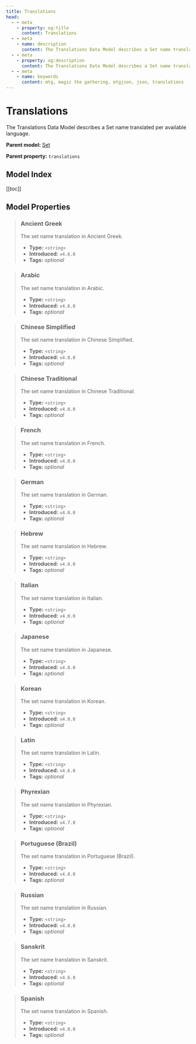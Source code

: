 ```yaml
---
title: Translations
head:
  - - meta
    - property: og:title
      content: Translations
  - - meta
    - name: description
      content: The Translations Data Model describes a Set name translated per available language.
  - - meta
    - property: og:description
      content: The Translations Data Model describes a Set name translated per available language.
  - - meta
    - name: keywords
      content: mtg, magic the gathering, mtgjson, json, translations
---
```


# Translations

The Translations Data Model describes a Set name translated per available language.

**Parent model:** [Set](/data-models/set/)  

**Parent property:** `translations`

## Model Index

<PropertyToggler/>

[[toc]]

## Model Properties

> ### Ancient Greek
>
> The set name translation in Ancient Greek.
>
> - **Type:** `<string>`
> - **Introduced:** `v4.6.0`
> - **Tags:** <i class="optional">optional</i>

> ### Arabic
>
> The set name translation in Arabic.
>
> - **Type:** `<string>`
> - **Introduced:** `v4.6.0`
> - **Tags:** <i class="optional">optional</i>

> ### Chinese Simplified
>
> The set name translation in Chinese Simplified.
>
> - **Type:** `<string>`
> - **Introduced:** `v4.0.0`
> - **Tags:** <i class="optional">optional</i>

> ### Chinese Traditional
>
> The set name translation in Chinese Traditional.
>
> - **Type:** `<string>`
> - **Introduced:** `v4.0.0`
> - **Tags:** <i class="optional">optional</i>

> ### French
>
> The set name translation in French.
>
> - **Type:** `<string>`
> - **Introduced:** `v4.0.0`
> - **Tags:** <i class="optional">optional</i>

> ### German
>
> The set name translation in German.
>
> - **Type:** `<string>`
> - **Introduced:** `v4.0.0`
> - **Tags:** <i class="optional">optional</i>

> ### Hebrew
>
> The set name translation in Hebrew.
>
> - **Type:** `<string>`
> - **Introduced:** `v4.6.0`
> - **Tags:** <i class="optional">optional</i>

> ### Italian
>
> The set name translation in Italian.
>
> - **Type:** `<string>`
> - **Introduced:** `v4.0.0`
> - **Tags:** <i class="optional">optional</i>

> ### Japanese
>
> The set name translation in Japanese.
>
> - **Type:** `<string>`
> - **Introduced:** `v4.0.0`
> - **Tags:** <i class="optional">optional</i>

> ### Korean
>
> The set name translation in Korean.
>
> - **Type:** `<string>`
> - **Introduced:** `v4.0.0`
> - **Tags:** <i class="optional">optional</i>

> ### Latin
>
> The set name translation in Latin.
>
> - **Type:** `<string>`
> - **Introduced:** `v4.6.0`
> - **Tags:** <i class="optional">optional</i>

> ### Phyrexian
>
> The set name translation in Phyrexian.
>
> - **Type:** `<string>`
> - **Introduced:** `v4.7.0`
> - **Tags:** <i class="optional">optional</i>

> ### Portuguese (Brazil)
>
> The set name translation in Portuguese (Brazil).
>
> - **Type:** `<string>`
> - **Introduced:** `v4.0.0`
> - **Tags:** <i class="optional">optional</i>

> ### Russian
>
> The set name translation in Russian.
>
> - **Type:** `<string>`
> - **Introduced:** `v4.0.0`
> - **Tags:** <i class="optional">optional</i>

> ### Sanskrit
>
> The set name translation in Sanskrit.
>
> - **Type:** `<string>`
> - **Introduced:** `v4.6.0`
> - **Tags:** <i class="optional">optional</i>

> ### Spanish
>
> The set name translation in Spanish.
>
> - **Type:** `<string>`
> - **Introduced:** `v4.0.0`
> - **Tags:** <i class="optional">optional</i>
